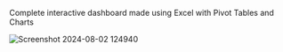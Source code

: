 Complete interactive dashboard made using Excel with Pivot Tables and Charts


![Screenshot 2024-08-02 124940](https://github.com/user-attachments/assets/91ec4268-f755-44d9-a439-12b4a57b98d8)

